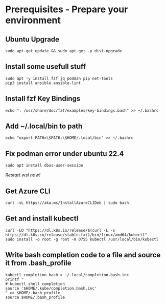 # Prerequisites - Prepare your environment

## Ubuntu Upgrade

    sudo apt-get update && sudo apt-get -y dist-upgrade

## Install some usefull stuff

    sudo apt -y install fzf jq podman pip net-tools
    pip3 install ansible ansible-lint

## Install fzf Key Bindings
    echo ". /usr/share/doc/fzf/examples/key-bindings.bash" >> ~/.bashrc

## Add ~/.local/bin to path
    echo "export PATH=\$PATH:\$HOME/.local/bin" >> ~/.bashrc

## Fix podman error under ubuntu 22.4
    sudo apt install dbus-user-session

*Restart wsl now!*

## Get Azure CLI
    curl -sL https://aka.ms/InstallAzureCLIDeb | sudo bash

## Get and install kubectl
    curl -LO "https://dl.k8s.io/release/$(curl -L -s https://dl.k8s.io/release/stable.txt)/bin/linux/amd64/kubectl"
    sudo install -o root -g root -m 0755 kubectl /usr/local/bin/kubectl

## Write bash completion code to a file and source it from .bash_profile
    kubectl completion bash > ~/.local/completion.bash.inc
    printf "
    # kubectl shell completion
    source '$HOME/.kube/completion.bash.inc'
    " >> $HOME/.bash_profile
    source $HOME/.bash_profile
